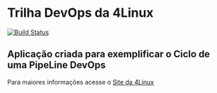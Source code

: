 # Trilha DevOps da 4Linux

<!-- Altere a Flag abaixo com sua URL do Travis -->
[![Build Status](https://travis-ci.com/israelmarmar/DevOpsLab-HelloWorld.svg?branch=master)](https://travis-ci.com/israelmarmar/DevOpsLab-HelloWorld)

## Aplicação criada para exemplificar o Ciclo de uma PipeLine DevOps


Para maiores informações acesse o [Site da 4Linux](https://www.4linux.com.br/cursos/devops)
